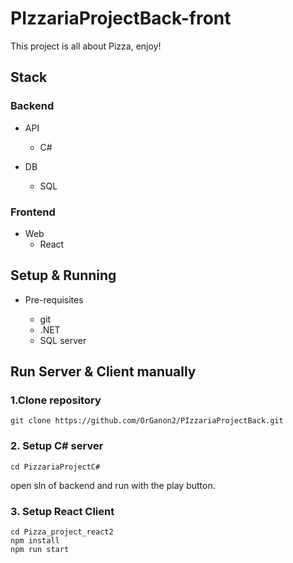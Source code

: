 # PIzzariaProjectBack-front


This project is all about Pizza, enjoy!

## Stack
### Backend

- API
  - C#

- DB
  - SQL

### Frontend

- Web
  - React

## Setup & Running

- Pre-requisites

  - git
  - .NET
  - SQL server

## Run Server & Client manually
### 1.Clone repository
```
git clone https://github.com/OrGanon2/PIzzariaProjectBack.git
```
### 2. Setup C# server
```
cd PizzariaProjectC#
```
open sln of backend and run with the play button.
### 3. Setup React Client
```
cd Pizza_project_react2
npm install
npm run start
```


